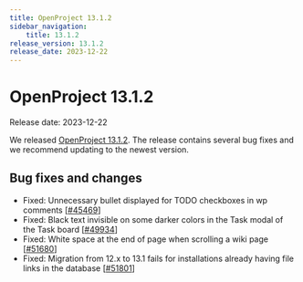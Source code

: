 ```yaml
---
title: OpenProject 13.1.2
sidebar_navigation:
    title: 13.1.2
release_version: 13.1.2
release_date: 2023-12-22
---
```


# OpenProject 13.1.2

Release date: 2023-12-22

We released [OpenProject 13.1.2](https://community.openproject.org/versions/1982).
The release contains several bug fixes and we recommend updating to the newest version.

<!--more-->

## Bug fixes and changes

<!-- update this list when updating the draft -->

- Fixed: Unnecessary bullet displayed for TODO checkboxes in wp comments \[[#45469](https://community.openproject.org/wp/45469)\]
- Fixed: Black text invisible on some darker colors in the Task modal of the Task board \[[#49934](https://community.openproject.org/wp/49934)\]
- Fixed: White space at the end of page when scrolling a wiki page \[[#51680](https://community.openproject.org/wp/51680)\]
- Fixed: Migration from 12.x to 13.1 fails for installations already having file links in the database  \[[#51801](https://community.openproject.org/wp/51801)\]
